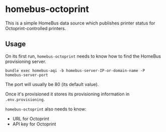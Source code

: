 # homebus-octoprint

This is a simple HomeBus data source which publishes printer status for Octoprint-controlled printers.

## Usage

On its first run, `homebus-octoprint` needs to know how to find the HomeBus provisioning server.

```
bundle exec homebus-aqi -b homebus-server-IP-or-domain-name -P homebus-server-port
```

The port will usually be 80 (its default value).

Once it's provisioned it stores its provisioning information in `.env.provisioning`.

`homebus-octoprint` also needs to know:

- URL for Octoprint
- API key for Octoprint


